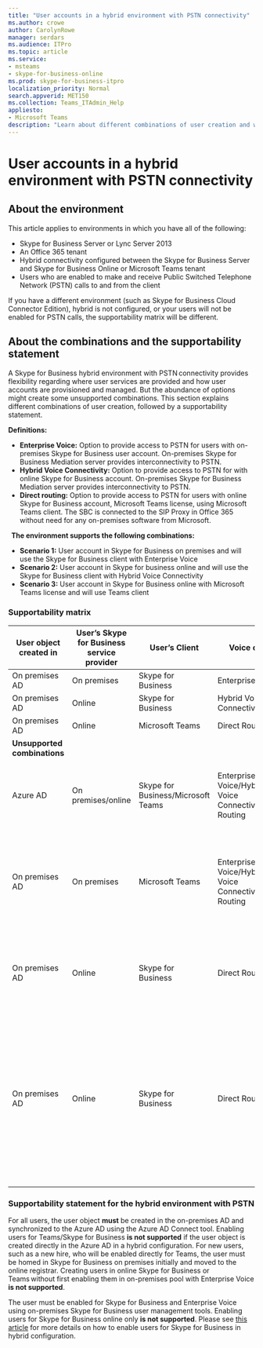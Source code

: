 ```yaml
---
title: "User accounts in a hybrid environment with PSTN connectivity"
ms.author: crowe
author: CarolynRowe
manager: serdars
ms.audience: ITPro
ms.topic: article
ms.service:  
- msteams
- skype-for-business-online
ms.prod: skype-for-business-itpro
localization_priority: Normal
search.appverid: MET150
ms.collection: Teams_ITAdmin_Help
appliesto:
- Microsoft Teams
description: "Learn about different combinations of user creation and which combinations are supported or unsupported."
---
```


# User accounts in a hybrid environment with PSTN connectivity

## About the environment

This article applies to environments in which you have all of the following: 
 
- Skype for Business Server or Lync Server 2013 
- An Office 365 tenant 
- Hybrid connectivity configured between the Skype for Business Server and Skype for Business Online or Microsoft Teams tenant 
- Users who are enabled to make and receive Public Switched Telephone Network (PSTN) calls to and from the client

 
If you have a different environment (such as Skype for Business Cloud Connector Edition), hybrid is not configured, or your users will not be enabled for PSTN calls, the supportability matrix will be different.  

## About the combinations and the supportability statement  

A Skype for Business hybrid environment with PSTN connectivity provides flexibility regarding where user services are provided and how user accounts are provisioned and managed. But the abundance of options might create some unsupported combinations. This section explains different combinations of user creation, followed by a supportability statement.


**Definitions:**   
- **Enterprise Voice:** Option to provide access to PSTN for users with on-premises Skype for Business user account. On-premises Skype for Business Mediation server provides interconnectivity to PSTN.  
- **Hybrid Voice Connectivity:** Option to provide access to PSTN for with online Skype for Business account. On-premises Skype for Business Mediation server provides interconnectivity to PSTN. 
- **Direct routing:** Option to provide access to PSTN for users with online Skype for Business account, Microsoft Teams license, using Microsoft Teams client. The SBC is connected to the SIP Proxy in Office 365 without need for any on-premises software from Microsoft.

  
**The environment supports the following combinations:**
- **Scenario 1:** User account in Skype for Business on premises and will use the Skype for Business client with Enterprise Voice
- **Scenario 2:** User account in Skype for business online and will use the Skype for Business client with Hybrid Voice Connectivity
- **Scenario 3:** User account in Skype for Business online with Microsoft Teams license and will use Teams client
 
### Supportability matrix


|**User object created in**  |**User’s Skype for Business service provider**|**User’s Client**|**Voice option**|**Supported**|
|---------|---------|---------|---------|--------|
|On premises AD| On premises |Skype for Business   | Enterprise Voice   |Yes|
|On premises AD|Online| Skype for Business  | Hybrid Voice Connectivity   |Yes |
|On premises AD|Online |Microsoft Teams |Direct Routing  |Yes |
|**Unsupported combinations**    | |         |         |
|Azure AD| On premises/online | Skype for Business/Microsoft Teams|Enterprise Voice/Hybrid Voice Connectivity/Direct Routing  |No, user object MUST be created in on-premises AD first |
|On premises AD  |On premises| Microsoft Teams| Enterprise Voice/Hybrid Voice Connectivity/Direct Routing   |No, Microsoft Teams client is not supported with on-premises Skype for Business |
|On premises AD  |Online |Skype for Business | Direct Routing  | No, Skype for Business client is not supported with Direct Routing  |
|On premises AD  |Online |Skype for Business  | Direct Routing  |No, Direct Routing is not supported with Skype for Business client, and user must be enabled for Enterprise Voice in Skype for Business first  |
|   |         |         |         ||

### Supportability statement for the hybrid environment with PSTN

For all users, the user object **must** be created in the on-premises AD and synchronized to the Azure AD using the Azure AD Connect tool. Enabling users for Teams/Skype for Business **is not supported** if the user object is created directly in the Azure AD in a hybrid configuration. For new users, such as a new hire, who will be enabled directly for Teams, the user must be homed in Skype for Business on premises initially and moved to the online registrar. Creating users in online Skype for Business or Teams without first enabling them in on-premises pool with Enterprise Voice **is not supported**.
  

The user must be enabled for Skype for Business and Enterprise Voice using on-premises Skype for Business user management tools. Enabling users for Skype for Business online only **is not supported**. Please see [this article](https://docs.microsoft.com/skypeforbusiness/skype-for-business-hybrid-solutions/plan-your-phone-system-cloud-pbx-solution/enable-the-users-for-enterprise-voice-on-premises#special-considerations-when-enabling-users-for-enterprise-voice-on-premises) for more details on how to enable users for Skype for Business in hybrid configuration.